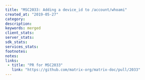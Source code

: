 ```yaml
---
title: "MSC2033: Adding a device_id to /account/whoami"
created_at: "2019-05-27"
category:
description:
keywords: merged
client_stats:
server_stats:
sdk_stats:
services_stats:
footnotes:
notes:
links:
 - title: "PR for MSC2033"
   link: "https://github.com/matrix-org/matrix-doc/pull/2033"
---
```


